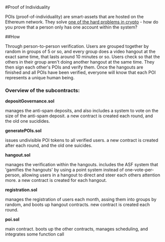 #Proof of Individuality

POIs (proof-of-individuality) are smart-assets that are hosted on the Ethereum network. They solve [one of the hard problems in crypto](https://www.reddit.com/r/CryptoUBI/comments/2v2gi6/proof_of_identityproof_of_person_the_elephant_in/) - how do you prove that a person only has one account within the system?

##How

Through person-to-person verification. Users are grouped together by random in groups of 5 or so, and every group does a video hangout at the exact same time, that lasts around 10 minutes or so. Users check so that the others in their group aren't doing another hangout at the same time. They then sign each other's POIs and verify them. Once the hangouts are finished and all POIs have been verified, everyone will know that each POI represents a unique human being. 

### Overview of the subcontracts:

**depositGovernance.sol**

manages the anti-spam deposits, and also includes a system to vote on the size of the anti-spam deposit. 
a new contract is created each round, and the old one sucidides.

**generatePOIs.sol** 

issues undivisible POI tokens to all verified users. a new contract is created after each round, and the old one suicides.
 
**hangout.sol**

manages the verification within the hangouts. includes the ASF system that 'gamifies the hangouts' by using a point system
instead of one-vote-per-person, allowing users in a hangout to direct and steer each others attention more. 
a new contract is created for each hangout.

**registration.sol**

manages the registration of users each month, assing them into groups by random, and boots up hangout contracts. 
new contract is created each round.

**poi.sol** 

main contract. boots up the other contracts, manages scheduling, and integrates some function call
